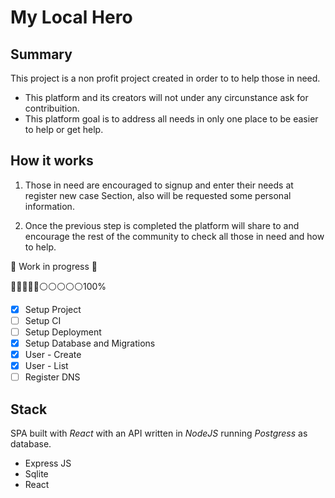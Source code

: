 # My Local Hero 

## Summary
This project is a non profit project created in order to to help those in need.

* This platform and its creators will not under any circunstance ask for contribuition.
* This platform goal is to address all needs in only one place to be easier to help or get help.

## How it works

1. Those in need are encouraged to signup and enter their needs at register new case Section, also will be requested some personal information.

2. Once the previous step is completed the platform will share to and encourage the rest of the community to check all those in need and how to help.


:construction: Work in progress :construction: 

🔵🔵🔵🔵🔵⚪⚪⚪⚪⚪100%

- [x] Setup Project
- [ ] Setup CI
- [ ] Setup Deployment
- [x] Setup Database and Migrations
- [x] User - Create
- [x] User - List
- [ ] Register DNS

## Stack

SPA built with *React* with an API written in *NodeJS* running *Postgress* as database.

* Express JS
* Sqlite
* React
